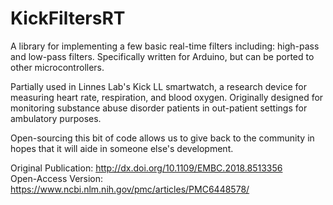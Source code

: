 # KickFiltersRT
A library for implementing a few basic real-time filters including: high-pass and low-pass filters.
Specifically written for Arduino, but can be ported to other microcontrollers.


Partially used in Linnes Lab's Kick LL smartwatch, a research device for measuring heart rate, respiration, and blood oxygen.
Originally designed for monitoring substance abuse disorder patients in out-patient settings for ambulatory purposes.

Open-sourcing this bit of code allows us to give back to the community in hopes that it will aide in someone else's development.

Original Publication: http://dx.doi.org/10.1109/EMBC.2018.8513356  
Open-Access Version: https://www.ncbi.nlm.nih.gov/pmc/articles/PMC6448578/
